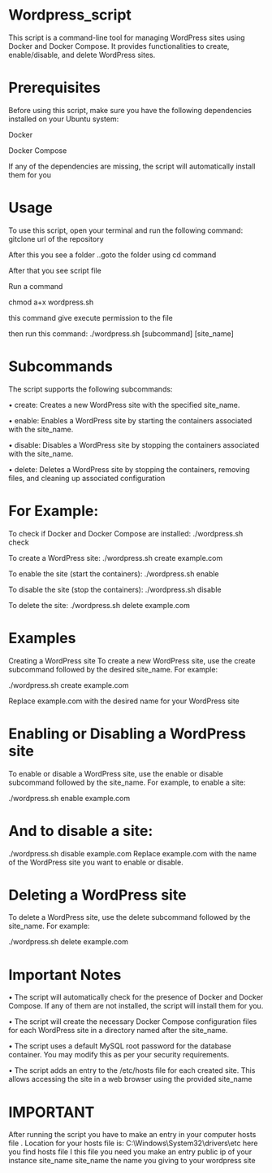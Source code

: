 # Wordpress_script
This script is a command-line tool for managing WordPress sites using Docker and 
Docker Compose. It provides functionalities to create, enable/disable, and delete 
WordPress sites.

# Prerequisites
Before using this script, make sure you have the following dependencies installed on 
your Ubuntu system:

Docker

Docker Compose

If any of the dependencies are missing, the script will automatically install them for 
you
# Usage
To use this script, open your terminal and run the following command:
gitclone url of the repository 

After this you see a folder ..goto the folder using cd command

After that you see script file

Run a command 

chmod a+x wordpress.sh

this command give execute permission to the file

 then run this command:
./wordpress.sh [subcommand] [site_name]
# Subcommands
The script supports the following subcommands:

• create: Creates a new WordPress site with the specified site_name.

• enable: Enables a WordPress site by starting the containers associated with the 
site_name.

• disable: Disables a WordPress site by stopping the containers associated with 
the site_name.

• delete: Deletes a WordPress site by stopping the containers, removing files, 
and cleaning up associated configuration
# For Example:
To check if Docker and Docker Compose are installed: ./wordpress.sh check

To create a WordPress site: ./wordpress.sh create example.com

To enable the site (start the containers): ./wordpress.sh enable

To disable the site (stop the containers): ./wordpress.sh disable

To delete the site: ./wordpress.sh delete example.com
# Examples
Creating a WordPress site
To create a new WordPress site, use the create subcommand followed by the desired 
site_name. For example:

./wordpress.sh create example.com

Replace example.com with the desired name for your WordPress site

# Enabling or Disabling a WordPress site
To enable or disable a WordPress site, use the enable or disable subcommand 
followed by the site_name. For example, to enable a site:

./wordpress.sh enable example.com
# And to disable a site:
./wordpress.sh disable example.com
Replace example.com with the name of the WordPress site you want to enable or 
disable.
# Deleting a WordPress site
To delete a WordPress site, use the delete subcommand followed by the site_name. 
For example:

./wordpress.sh delete example.com
# Important Notes
• The script will automatically check for the presence of Docker and Docker 
Compose. If any of them are not installed, the script will install them for you.

• The script will create the necessary Docker Compose configuration files for 
each WordPress site in a directory named after the site_name.

• The script uses a default MySQL root password  for the database 
container. You may modify this as per your security requirements.

• The script adds an entry to the /etc/hosts file for each created site. This allows 
accessing the site in a web browser using the provided site_name


# IMPORTANT

After running the script you have to make an entry in your computer hosts file . 
Location for your hosts file is:
C:\Windows\System32\drivers\etc
here you find hosts file 
I this file you need you make an entry 
public ip of your instance site_name 
site_name the name you giving to your wordpress site
